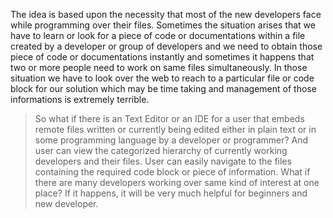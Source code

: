 The idea is based upon the necessity that most of the new developers face while programming over their files. Sometimes the situation arises that we have to learn or look for a piece of code or documentations within a file created by a developer or group of developers and we need to obtain those piece of code or documentations instantly and sometimes it happens that two or more people need to work on same files simultaneously. In those situation we have to look over the web to reach to a particular file or code block for our solution which may be time taking and management of those informations is extremely terrible.
> So what if  there is an Text Editor or an IDE for a user that embeds remote files written or currently being edited either in plain text or in some programming language by a developer or programmer? And user can view the categorized hierarchy of currently working developers and their files. User can easily navigate to the files containing the required code block or piece of information. What if there are many developers working over same kind of interest at one place? If it happens, it will be very much helpful for beginners and new developer.
